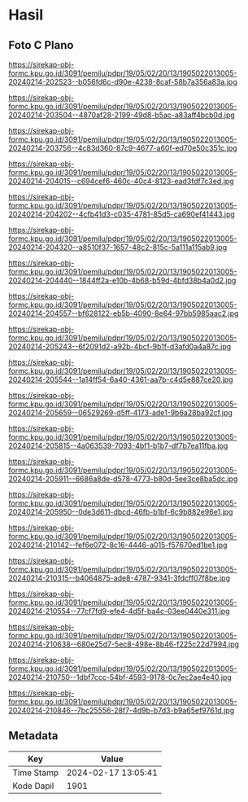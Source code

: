 # Hasil

## Foto C Plano

https://sirekap-obj-formc.kpu.go.id/3091/pemilu/pdpr/19/05/02/20/13/1905022013005-20240214-202523--b056fd6c-d90e-4238-8caf-58b7a356a83a.jpg

https://sirekap-obj-formc.kpu.go.id/3091/pemilu/pdpr/19/05/02/20/13/1905022013005-20240214-203504--4870af28-2199-49d8-b5ac-a83aff4bcb0d.jpg

https://sirekap-obj-formc.kpu.go.id/3091/pemilu/pdpr/19/05/02/20/13/1905022013005-20240214-203756--4c83d360-87c9-4677-a60f-ed70e50c351c.jpg

https://sirekap-obj-formc.kpu.go.id/3091/pemilu/pdpr/19/05/02/20/13/1905022013005-20240214-204015--c694cef6-460c-40c4-8123-ead3fdf7c3ed.jpg

https://sirekap-obj-formc.kpu.go.id/3091/pemilu/pdpr/19/05/02/20/13/1905022013005-20240214-204202--4cfb41d3-c035-4781-85d5-ca690ef41443.jpg

https://sirekap-obj-formc.kpu.go.id/3091/pemilu/pdpr/19/05/02/20/13/1905022013005-20240214-204320--a8510f37-1657-48c2-815c-5a111a115ab9.jpg

https://sirekap-obj-formc.kpu.go.id/3091/pemilu/pdpr/19/05/02/20/13/1905022013005-20240214-204440--1844ff2a-e10b-4b68-b59d-4bfd38b4a0d2.jpg

https://sirekap-obj-formc.kpu.go.id/3091/pemilu/pdpr/19/05/02/20/13/1905022013005-20240214-204557--bf628122-eb5b-4090-8e64-97bb5985aac2.jpg

https://sirekap-obj-formc.kpu.go.id/3091/pemilu/pdpr/19/05/02/20/13/1905022013005-20240214-205243--6f2091d2-a92b-4bcf-9b1f-d3afd0a4a87c.jpg

https://sirekap-obj-formc.kpu.go.id/3091/pemilu/pdpr/19/05/02/20/13/1905022013005-20240214-205544--1a14ff54-6a40-4361-aa7b-c4d5e887ce20.jpg

https://sirekap-obj-formc.kpu.go.id/3091/pemilu/pdpr/19/05/02/20/13/1905022013005-20240214-205659--06529269-d5ff-4173-ade1-9b6a28ba92cf.jpg

https://sirekap-obj-formc.kpu.go.id/3091/pemilu/pdpr/19/05/02/20/13/1905022013005-20240214-205815--4a063539-7093-4bf1-b1b7-df7b7ea11fba.jpg

https://sirekap-obj-formc.kpu.go.id/3091/pemilu/pdpr/19/05/02/20/13/1905022013005-20240214-205911--6686a8de-d578-4773-b80d-5ee3ce8ba5dc.jpg

https://sirekap-obj-formc.kpu.go.id/3091/pemilu/pdpr/19/05/02/20/13/1905022013005-20240214-205950--0de3d611-dbcd-46fb-b1bf-6c9b882e96e1.jpg

https://sirekap-obj-formc.kpu.go.id/3091/pemilu/pdpr/19/05/02/20/13/1905022013005-20240214-210142--fef6e072-8c16-4446-a015-f57670ed1be1.jpg

https://sirekap-obj-formc.kpu.go.id/3091/pemilu/pdpr/19/05/02/20/13/1905022013005-20240214-210315--b4064875-ade8-4787-9341-3fdcff07f8be.jpg

https://sirekap-obj-formc.kpu.go.id/3091/pemilu/pdpr/19/05/02/20/13/1905022013005-20240214-210554--77cf7fd9-efe4-4d5f-ba4c-03ee0440e311.jpg

https://sirekap-obj-formc.kpu.go.id/3091/pemilu/pdpr/19/05/02/20/13/1905022013005-20240214-210638--680e25d7-5ec8-498e-8b46-f225c22d7994.jpg

https://sirekap-obj-formc.kpu.go.id/3091/pemilu/pdpr/19/05/02/20/13/1905022013005-20240214-210750--1dbf7ccc-54bf-4593-9178-0c7ec2ae4e40.jpg

https://sirekap-obj-formc.kpu.go.id/3091/pemilu/pdpr/19/05/02/20/13/1905022013005-20240214-210846--7bc25556-28f7-4d9b-b7d3-b9a65ef9761d.jpg


## Metadata

| Key        | Value               |
| ---------- | ------------------- |
| Time Stamp | 2024-02-17 13:05:41 |
| Kode Dapil | 1901                |



